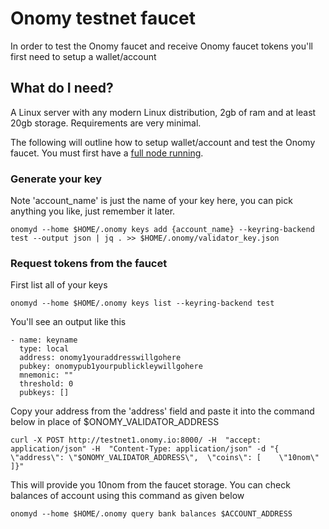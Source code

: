# Onomy testnet faucet

In order to test the Onomy faucet and receive Onomy faucet tokens you'll first need to setup a wallet/account

## What do I need?

A Linux server with any modern Linux distribution, 2gb of ram and at least 20gb storage. Requirements are very minimal.

The following will outline how to setup wallet/account and test the Onomy faucet. You must first have a [full node running](setting-up-a-fullnode-manual.md).


### Generate your key


Note 'account_name' is just the name of your key here, you can pick anything you like, just remember it later.

```
onomyd --home $HOME/.onomy keys add {account_name} --keyring-backend test --output json | jq . >> $HOME/.onomy/validator_key.json
```

### Request tokens from the faucet

First list all of your keys

```
onomyd --home $HOME/.onomy keys list --keyring-backend test
```

You'll see an output like this

```
- name: keyname
  type: local
  address: onomy1youraddresswillgohere
  pubkey: onomypub1yourpublickleywillgohere
  mnemonic: ""
  threshold: 0
  pubkeys: []

```

Copy your address from the 'address' field and paste it into the command below in place of $ONOMY_VALIDATOR_ADDRESS

```
curl -X POST http://testnet1.onomy.io:8000/ -H  "accept: application/json" -H  "Content-Type: application/json" -d "{  \"address\": \"$ONOMY_VALIDATOR_ADDRESS\",  \"coins\": [    \"10nom\"  ]}"
```

This will provide you 10nom from the faucet storage.
You can check balances of account using this command as given below
```
onomyd --home $HOME/.onomy query bank balances $ACCOUNT_ADDRESS 

```
